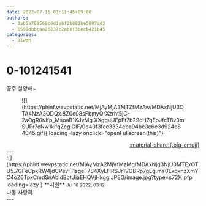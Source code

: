 ```yaml
---
date: 2022-07-16 03:11:45+09:00
authors:
  - 3ab5a769569c6d1ebf2b881be5807ad3
  - 6599dbbcaa26237c2ab0f3becb421b45
categories:
  - Jiwon
---
```


# 0-101241541

<div class="post-container" markdown="1">
<div class="content-container md-sidebar__scrollwrap" markdown="1">

꽁주 살앙해~
<figure markdown="1">
![](https://phinf.wevpstatic.net/MjAyMjA3MTZfMzAw/MDAxNjU3OTA4NzA3ODQx.8Z0c08sFbmyQrXzrht5jC-2aOgR0rJfp_MsoaB1XJvMg.XXgguUEpFt7b29cH7qEoJfcT8v3mSUPr7cNw1kifqZcg.GIF/0d40f3fcc3334eba94bc3c6e3d924d84045.gif){ loading=lazy onclick="openFullscreen(this)"}
</figure>


</div>
</div>

<div style="text-align: right;" markdown="1">
<a href="https://weverse.io/fromis9/fanpost/0-101241541" style="text-align: right;">:material-share:{.big-emoji}</a>
</div>
---

<div class="comments-container md-sidebar__scrollwrap" markdown="1">
<div class="comment" markdown="1">
<div class='id-container' markdown="1">
![](https://phinf.wevpstatic.net/MjAyMzA2MjVfMzMg/MDAxNjg3NjU0MTExOTU5.7GFeCpkRW4jdCPevFi1sgeF7S4XyLHRSJr1VOBRp7gEg.mY0LxqknzXmYC4oZ6TpxCmdSnAbldBctUiaEHQVjHkgg.JPEG/image.jpg?type=s72){ pfp loading=lazy }
**<span class="artist">지원</span>** <small>Jul 16 2022, 03:12</small><br>
</div>
<div class='comment-body' markdown="1">
나동 사랑혀
</div>
</div>
</div>
---
